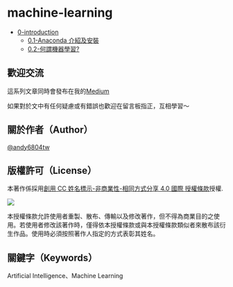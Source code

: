 # machine-learning


- [0-introduction](https://github.com/andy6804tw/machine-learning/tree/master/0-introduction)
  - [0.1-Anaconda 介紹及安裝](https://medium.com/10coding/anaconda-%E4%BB%8B%E7%B4%B9%E5%8F%8A%E5%AE%89%E8%A3%9D-4c303c5ff8da)
  - [0.2-何謂機器學習?](https://medium.com/10coding/%E6%A9%9F%E5%99%A8%E5%AD%B8%E7%BF%92-cb9d7edac157)


## 歡迎交流

這系列文章同時會發布在我的[Medium](https://medium.com/10coding)

如果對於文中有任何疑慮或有錯誤也歡迎在留言板指正，互相學習～


## 關於作者（Author）

[@andy6804tw](https://github.com/andy6804tw)

## 版權許可（License）

本著作係採用[創用 CC 姓名標示-非商業性-相同方式分享 4.0 國際 授權條款](http://creativecommons.org/licenses/by-nc-sa/4.0/)授權.

![](https://kdchang.gitbooks.io/react101/content/cc-by-nc-sa.png)

本授權條款允許使用者重製、散布、傳輸以及修改著作，但不得為商業目的之使用。若使用者修改該著作時，僅得依本授權條款或與本授權條款類似者來散布該衍生作品。使用時必須按照著作人指定的方式表彰其姓名。



## 關鍵字（Keywords）

Artificial Intelligence、Machine Learning
